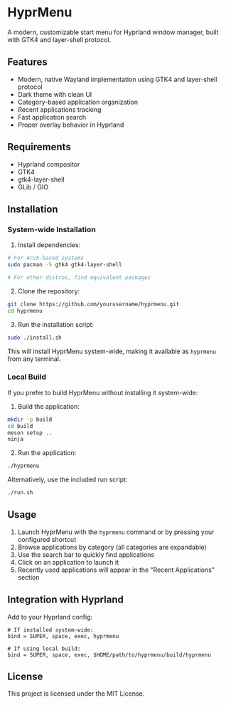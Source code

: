# HyprMenu

A modern, customizable start menu for Hyprland window manager, built with GTK4 and layer-shell protocol.

## Features

- Modern, native Wayland implementation using GTK4 and layer-shell protocol
- Dark theme with clean UI
- Category-based application organization
- Recent applications tracking
- Fast application search
- Proper overlay behavior in Hyprland

## Requirements

- Hyprland compositor
- GTK4
- gtk4-layer-shell
- GLib / GIO

## Installation

### System-wide Installation

1. Install dependencies:
```bash
# For Arch-based systems
sudo pacman -S gtk4 gtk4-layer-shell

# For other distros, find equivalent packages
```

2. Clone the repository:
```bash
git clone https://github.com/yourusername/hyprmenu.git
cd hyprmenu
```

3. Run the installation script:
```bash
sudo ./install.sh
```

This will install HyprMenu system-wide, making it available as `hyprmenu` from any terminal.

### Local Build

If you prefer to build HyprMenu without installing it system-wide:

1. Build the application:
```bash
mkdir -p build
cd build
meson setup ..
ninja
```

2. Run the application:
```bash
./hyprmenu
```

Alternatively, use the included run script:
```bash
./run.sh
```

## Usage

1. Launch HyprMenu with the `hyprmenu` command or by pressing your configured shortcut
2. Browse applications by category (all categories are expandable)
3. Use the search bar to quickly find applications
4. Click on an application to launch it
5. Recently used applications will appear in the "Recent Applications" section

## Integration with Hyprland

Add to your Hyprland config:

```
# If installed system-wide:
bind = SUPER, space, exec, hyprmenu

# If using local build:
bind = SUPER, space, exec, $HOME/path/to/hyprmenu/build/hyprmenu
```

## License

This project is licensed under the MIT License. 